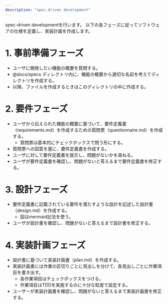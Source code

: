 ```yaml
---
description: "spec-driven development"
---
```


spec-driven developmentを行います。
以下の各フェーズに従ってソフトウェアの仕様を定義し、実装計画を作成します。


# 1. 事前準備フェーズ

- ユーザに開発したい機能の概要を質問する。
- @docs/specs ディレクトリ内に、機能の概要から適切な名前を考えてディレクトリを作成する。
- 以降、ファイルを作成するときはこのディレクトリの中に作成する。


# 2. 要件フェーズ

- ユーザから伝えられた機能の概要に基づいて、要件定義書（requirements.md）を作成するための質問票（questionnaire.md）を作成する。
  - 質問票は基本的にチェックボックスで問う形にする。
- 質問票への回答を基に、要件定義書を作成する。
- ユーザに対して要件定義書を提示し、問題がないかを尋ねる。
- ユーザが要件定義書を確認し、問題がないと答えるまで要件定義書を修正する。


# 3. 設計フェーズ

- 要件定義書に記載されている要件を満たすような設計を記述した設計書（design.md）を作成する。
  - 図はmermaid記法を使う。
- ユーザが設計書を確認し、問題がないと答えるまで設計書を修正する。


# 4. 実装計画フェーズ

- 設計書に基づいて実装計画書（plan.md）を作成する。
- 実装計画書には作業の区切りごとに見出しを分けて、各見出しごとに作業項目を書き出す。
  - 各作業項目はチェックボックスをつける。
  - 作業項目はTDDを実施するのに十分な粒度で設定する。
- ユーザーが実装計画書を確認し、問題がないと答えるまで実装計画書を修正する。
